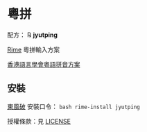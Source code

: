 # 粵拼

配方： ℞ **jyutping**

[Rime](http://rime.im) 粵拼輸入方案

[香港語言學會粵語拼音方案](https://zh.wikipedia.org/wiki/%E9%A6%99%E6%B8%AF%E8%AA%9E%E8%A8%80%E5%AD%B8%E5%AD%B8%E6%9C%83%E7%B2%B5%E8%AA%9E%E6%8B%BC%E9%9F%B3%E6%96%B9%E6%A1%88)

## 安裝

[東風破](https://github.com/rime/plum) 安裝口令： `bash rime-install jyutping`

授權條款：見 [LICENSE](LICENSE)
